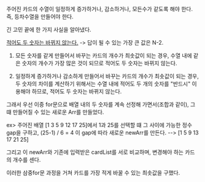 주어진 카드의 수열이 일정하게 증가하거나, 감소하거나, 모든수가 같도록 해야 한다.
즉, 등차수열을 만들어야 한다. 

긴 고민 끝에 한 가지 사실을 알아냈다. 

<u>적어도 두 숫자는 바뀌지 않는다.</u> -> 답이 될 수 있는 가장 큰 값은 N-2.

1. 모든 숫자를 같게 만들어서 바꾸는 카드의 개수가 최솟값이 되는 경우, 
수열 내에 같은 숫자의 개수가 가장 많은 것이 되므로 적어도 두 숫자는 바뀌지 않는다.

2. 일정하게 증가하거나 감소하게 만들어서 바꾸는 카드의 개수가 최솟값이 되는 경우, 
두 숫자의 차이를 계산하기 위해서는 수열 내에 적어도 두 개의 숫자를 "반드시" 이용해야 하므로, 
적어도 두 숫자는 바뀌지 않는다. 

그래서 우선 이중 for문으로 배열 내의 두 숫자를 계속 선정해 가면서(조합과 같이),
그떄 만들어질 수 있는 새로운 Arr를 만들었다. 

ex> 주어진 배열 [1 3 5 9 12 17 25]에서  1과 25를 선택할 떄
 그 사이에 가능한 정수 gap을 구하고, (25-1) / 6 = 4
 이 gap에 따라 새로운 newArr를 만든다. --> [1 5 9 13 17 21 25]

그리고 이 newArr와 기존에 입력받은 cardList를 서로 비교하며, 변경해야 하는 카드의 개수를 센다. 

이러한 삼중for문 과정을 거쳐 카드를 가장 적게 바꿀 수 있는 최솟값을 구했다. 

